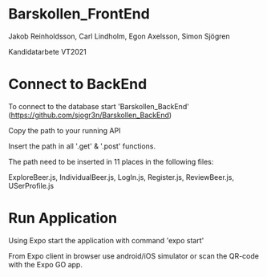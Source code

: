 # Barskollen_FrontEnd

Jakob Reinholdsson, Carl Lindholm, Egon Axelsson, Simon Sjögren

Kandidatarbete VT2021

# Connect to BackEnd

To connect to the database start 'Barskollen_BackEnd' (https://github.com/sjogr3n/Barskollen_BackEnd)

Copy the path to your running API

Insert the path in all '.get' & '.post' functions. 

The path need to be inserted in 11 places in the following files:

ExploreBeer.js, IndividualBeer.js, LogIn.js, Register.js, ReviewBeer.js, USerProfile.js

# Run Application

Using Expo start the application with command 'expo start' 

From Expo client in browser use android/iOS simulator or scan the QR-code with the Expo GO app.
